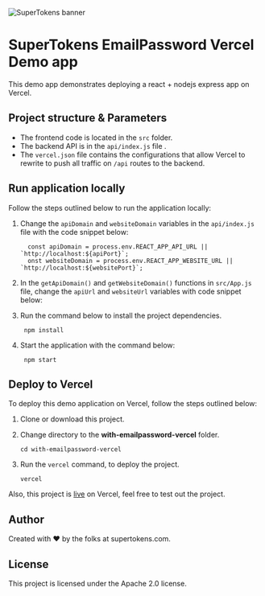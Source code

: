 ![SuperTokens banner](https://raw.githubusercontent.com/supertokens/supertokens-logo/master/images/Artboard%20%E2%80%93%2027%402x.png)

# SuperTokens EmailPassword Vercel Demo app

This demo app demonstrates deploying a react + nodejs express app on Vercel.

## Project structure & Parameters

-   The frontend code is located in the `src` folder.
-   The backend API is in the `api/index.js` file .
-   The `vercel.json` file contains the configurations that allow Vercel to rewrite to push all traffic on `/api` routes to the backend.

## Run application locally

Follow the steps outlined below to run the application locally:

1. Change the `apiDomain` and `websiteDomain` variables in the `api/index.js` file with the code snippet below:

         const apiDomain = process.env.REACT_APP_API_URL || `http://localhost:${apiPort}`;
         onst websiteDomain = process.env.REACT_APP_WEBSITE_URL || `http://localhost:${websitePort}`;

2. In the `getApiDomain()` and `getWebsiteDomain()` functions in `src/App.js` file, change the `apiUrl` and `websiteUrl` variables with code snippet below:
          

          

3. Run the command below to install the project dependencies.
  
        npm install 


4. Start the application with the command below:
      
        npm start
 

## Deploy to Vercel

To deploy this demo application on Vercel, follow the steps outlined below:
1. Clone or download this project.

2. Change directory to the **with-emailpassword-vercel** folder.
     

       cd with-emailpassword-vercel
           

3. Run the `vercel` command, to deploy the project.

       vercel

Also, this project is [live](https://with-emailpassword-vercel-qygbojit4-icode247.vercel.app/) on Vercel, feel free to test out the project. 

## Author

Created with :heart: by the folks at supertokens.com.

## License

This project is licensed under the Apache 2.0 license.
